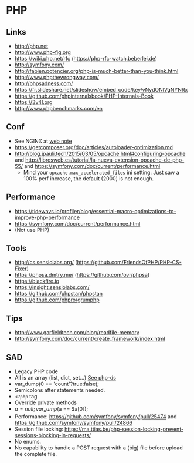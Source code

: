 PHP
===

Links
-----

 * http://php.net
 * http://www.php-fig.org
 * https://wiki.php.net/rfc (https://php-rfc-watch.beberlei.de)
 * http://symfony.com/
 * http://fabien.potencier.org/php-is-much-better-than-you-think.html
 * http://www.phpthewrongway.com/
 * http://phpsadness.com/
 * https://fr.slideshare.net/slideshow/embed_code/key/vNydONlVgNYNRx
 * https://github.com/phpinternalsbook/PHP-Internals-Book
 * https://3v4l.org
 * http://www.phpbenchmarks.com/en

Conf
----

 * See NGINX at [web note](/web/web.md)
 * https://getcomposer.org/doc/articles/autoloader-optimization.md
 * http://blog.jpauli.tech/2015/03/05/opcache.html#configuring-opcache and http://librosweb.es/tutorial/la-nueva-extension-opcache-de-php-55/ and https://symfony.com/doc/current/performance.html
   * Mind your `opcache.max_accelerated_files` ini setting: Just saw a 100% perf increase, the default (2000) is not enough.

Performance
-------

* https://tideways.io/profiler/blog/essential-macro-optimizations-to-improve-php-performance
* https://symfony.com/doc/current/performance.html
* (Not use PHP)

Tools
-----

 * http://cs.sensiolabs.org/ (https://github.com/FriendsOfPHP/PHP-CS-Fixer)
 * https://phpsa.dmtry.me/ (https://github.com/ovr/phpsa)
 * https://blackfire.io
 * https://insight.sensiolabs.com/
 * https://github.com/phpstan/phpstan
 * https://github.com/phpro/grumphp

Tips
----

 * http://www.garfieldtech.com/blog/readfile-memory
 * http://symfony.com/doc/current/create_framework/index.html


SAD
---

 * Legacy PHP code
 * All is an array (list, dict, set...) [See php-ds](https://github.com/php-ds)
 * var_dump(0 == 'count'?true:false);
 * Semicolons after statements needed.
 * `<?php` tag
 * Override private methods
 * $a=null;var_dump($a == $a[0]);
 * Performance: https://github.com/symfony/symfony/pull/25474 and https://github.com/symfony/symfony/pull/24866
 * Session file locking: https://ma.ttias.be/php-session-locking-prevent-sessions-blocking-in-requests/
 * No enums.
 * No capability to handle a POST request with a (big) file before upload the complete file.

